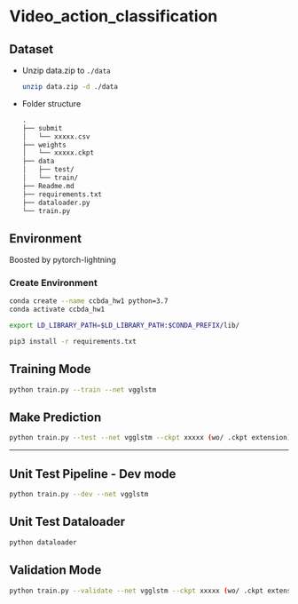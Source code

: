 # Video_action_classification

## Dataset

- Unzip data.zip to `./data`

    ```sh
    unzip data.zip -d ./data
    ```

- Folder structure

    ```txt
    .
    ├── submit
    │   └── xxxxx.csv
    ├── weights
    │   └── xxxxx.ckpt
    ├── data
    │   ├── test/
    │   └── train/
    ├── Readme.md
    ├── requirements.txt
    ├── dataloader.py
    └── train.py
    ```
## Environment
Boosted by pytorch-lightning

### Create Environment

```sh
conda create --name ccbda_hw1 python=3.7
conda activate ccbda_hw1

export LD_LIBRARY_PATH=$LD_LIBRARY_PATH:$CONDA_PREFIX/lib/

pip3 install -r requirements.txt
```


## Training Mode

```sh
python train.py --train --net vgglstm
```

## Make Prediction

```sh
python train.py --test --net vgglstm --ckpt xxxxx (wo/ .ckpt extension)
```
---

## Unit Test Pipeline - Dev mode

```sh
python train.py --dev --net vgglstm
```
## Unit Test Dataloader

```sh
python dataloader
```
## Validation Mode

```sh
python train.py --validate --net vgglstm --ckpt xxxxx (wo/ .ckpt extension)
```